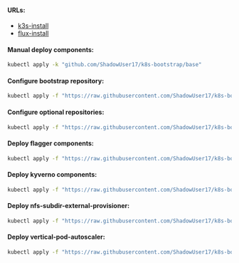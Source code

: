 #### URLs:
- [k3s-install](https://github.com/ShadowUser17/BasicInstalls/blob/master/kubernetes/k3s-cluster-install.md)
- [flux-install](https://github.com/ShadowUser17/BasicInstalls/blob/master/fluxcd/README.md)

#### Manual deploy components:
```bash
kubectl apply -k "github.com/ShadowUser17/k8s-bootstrap/base"
```

#### Configure bootstrap repository:
```bash
kubectl apply -f "https://raw.githubusercontent.com/ShadowUser17/k8s-bootstrap/master/flux/k8s-bootstrap.yaml"
```

#### Configure optional repositories:
```bash
kubectl apply -f "https://raw.githubusercontent.com/ShadowUser17/k8s-bootstrap/master/flux/docker-templates.yaml"
```

#### Deploy flagger components:
```bash
kubectl apply -f "https://raw.githubusercontent.com/ShadowUser17/k8s-bootstrap/master/flux/flagger-kubernetes.yaml"
```

#### Deploy kyverno components:
```bash
kubectl apply -f "https://raw.githubusercontent.com/ShadowUser17/k8s-bootstrap/master/kyverno/fluxcd-deploy.yml"
```

#### Deploy nfs-subdir-external-provisioner:
```bash
kubectl apply -f "https://raw.githubusercontent.com/ShadowUser17/k8s-bootstrap/master/nfs-subdir-external-provisioner/fluxcd-deploy.yml"
```

#### Deploy vertical-pod-autoscaler:
```bash
kubectl apply -f "https://raw.githubusercontent.com/ShadowUser17/k8s-bootstrap/master/vertical-pod-autoscaler/fluxcd-deploy.yml"
```
